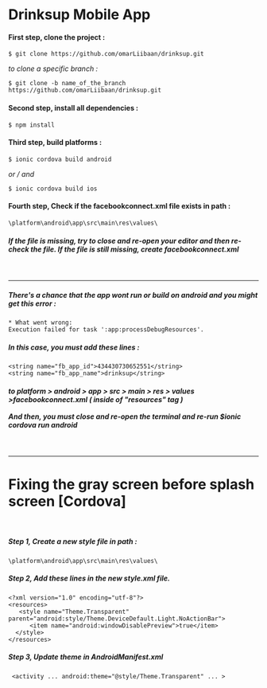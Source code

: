 # Drinksup Mobile App

<h4>First step, clone the project :</h4>

```
$ git clone https://github.com/omarLiibaan/drinksup.git

```

<i>to clone a specific branch :</i>

```
$ git clone -b name_of_the_branch https://github.com/omarLiibaan/drinksup.git
```

<h4>Second step, install all dependencies :</h4>

```
$ npm install
```

<h4>Third step, build platforms :</h4>

```
$ ionic cordova build android
```

<i>or / and</i>

```
$ ionic cordova build ios
```

<h4>Fourth step, Check if the facebookconnect.xml file exists in path :</h4>

```
\platform\android\app\src\main\res\values\
```
<h5>If the file is missing, try to close and re-open your editor and then re-check the file. If the file is still missing, create facebookconnect.xml</h5>

<br>
<hr>

<h5>There's a chance that the app wont run or build on android and you might get this error :</h5>

```
* What went wrong:
Execution failed for task ':app:processDebugResources'.
```

<h5>In this case, you must add these lines :</h5>

```
<string name="fb_app_id">434430730652551</string>
<string name="fb_app_name">drinksup</string>
```

<h5>
  to <i>platform > android > app > src > main > res > values >facebookconnect.xml</i> ( inside of "resources" tag )
  <br><br>
  <i>And then, you must close and re-open the terminal and re-run $ionic cordova run android</i>
</h5>

<br>
<hr>

# Fixing the gray screen before splash screen [Cordova]
<br>

##### Step 1, Create a new style file in path :
```
\platform\android\app\src\main\res\values\
```
##### Step 2, Add these lines in the new style.xml file.
```
<?xml version="1.0" encoding="utf-8"?>
<resources>
   <style name="Theme.Transparent" parent="android:style/Theme.DeviceDefault.Light.NoActionBar">
      <item name="android:windowDisablePreview">true</item>
  </style>
</resources>
```
##### Step 3, Update theme in AndroidManifest.xml
```
 <activity ... android:theme="@style/Theme.Transparent" ... >
```

